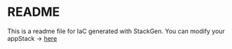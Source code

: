 # README
This is a readme file for IaC generated with StackGen.
You can modify your appStack -> [here](http://main.dev.stackgen.com/appstacks/18a89fc1-5293-4316-ad8e-b55d028c9443)
